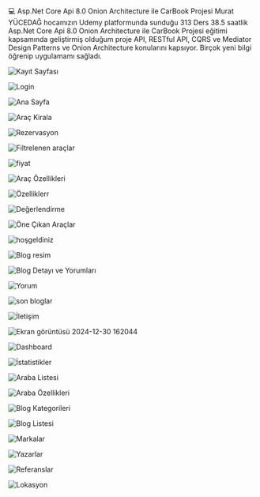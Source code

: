 💻 Asp.Net Core Api 8.0 Onion Architecture ile CarBook Projesi
Murat YÜCEDAĞ hocamızın Udemy platformunda sunduğu 313 Ders 38.5 saatlik Asp.Net Core Api 8.0 Onion Architecture ile CarBook Projesi eğitimi kapsamında geliştirmiş olduğum proje 
API, RESTful API, CQRS ve Mediator Design Patterns ve Onion Architecture konularını kapsıyor. Birçok yeni bilgi öğrenip uygulamamı sağladı.

![Kayıt Sayfası](https://github.com/user-attachments/assets/a9cac56c-6e4a-41fe-8f5c-40f228a28be4)

![Login](https://github.com/user-attachments/assets/328e09a1-cd50-4756-930b-fcea23c291b1)

![Ana Sayfa](https://github.com/user-attachments/assets/66f30b68-4ec1-4e98-9ec2-88e288d795bb)

![Araç Kirala](https://github.com/user-attachments/assets/52c6a3b0-e5c8-4a4a-8e17-adbde7a37b79)

![Rezervasyon](https://github.com/user-attachments/assets/048eb7c8-ee0b-4d6d-bbaf-090dc1c1d77b)

![Filtrelenen araçlar](https://github.com/user-attachments/assets/79c2c81e-646e-411f-a993-a1bff6f56246)

![fiyat](https://github.com/user-attachments/assets/baca2d39-0583-410c-b44e-f474b0ff2971)

![Araç Özellikleri](https://github.com/user-attachments/assets/fd5fc182-35a2-44a3-814d-d9cb9891801b)

![Özelliklerr](https://github.com/user-attachments/assets/69f872c9-f76f-46e0-94ae-a6754a3ca5d8)

![Değerlendirme](https://github.com/user-attachments/assets/64864db3-89dd-4979-aed9-64060fcaf7c2)

![Öne Çıkan Araçlar](https://github.com/user-attachments/assets/5560077c-5816-4fbd-9cd4-ff9898d922be)

![hoşgeldiniz](https://github.com/user-attachments/assets/fb75ea23-7452-4989-8199-fa98ba6c8fc3)

![Blog resim](https://github.com/user-attachments/assets/41e49110-8cd5-4ece-bb73-163b197e3119)

![Blog Detayı ve Yorumları](https://github.com/user-attachments/assets/77abcbf2-87aa-490b-84d1-b751e296c353)

![Yorum](https://github.com/user-attachments/assets/720fd732-098f-4145-abfb-34f743ea85f6)

![son bloglar](https://github.com/user-attachments/assets/8e4565d4-ca6f-4435-970a-51338764ee70)

![İletişim](https://github.com/user-attachments/assets/70d55a46-6d4a-40e5-8623-e9b13d08ef05)

![Ekran görüntüsü 2024-12-30 162044](https://github.com/user-attachments/assets/24f2847b-5fd3-40a3-9968-a01251c19bb8)

![Dashboard](https://github.com/user-attachments/assets/b514cf63-e68e-4f17-97d8-06880b36c003)

![İstatistikler](https://github.com/user-attachments/assets/1a05e3f3-5c64-40ae-8321-3cd89f83dca8)

![Araba Listesi](https://github.com/user-attachments/assets/f175bc46-eee7-439f-afa6-15dd0188044a)

![Araba Özellikleri](https://github.com/user-attachments/assets/5cb5be45-73c3-41a9-82d4-947e34e95c31)

![Blog Kategorileri](https://github.com/user-attachments/assets/8558288c-580a-4cbd-be10-44f90c72b04e)

![Blog Listesi](https://github.com/user-attachments/assets/3e7e7296-7595-4483-bcff-a34e5d7c4b83)

![Markalar](https://github.com/user-attachments/assets/fb3d2346-fa3d-4499-a232-f66326645089)

![Yazarlar](https://github.com/user-attachments/assets/275c7ed4-ee23-4159-a877-075128cfc18e)

![Referanslar](https://github.com/user-attachments/assets/d154c45c-2dd8-4a08-a1c0-b505b0670ea6)

![Lokasyon](https://github.com/user-attachments/assets/c7f59e92-b4ad-469a-9d3e-952c5083634e)


